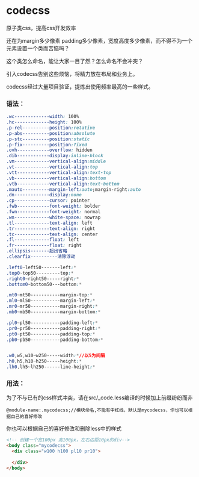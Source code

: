 # codecss
原子类css，提高css开发效率

还在为margin多少像素 padding多少像素，宽度高度多少像素，而不得不为一个元素设置一个类而苦恼吗？

这个类怎么命名，能让大家一目了然？怎么命名不会冲突？

引入codecss告别这些烦恼，将精力放在布局和业务上。

codecss经过大量项目验证，提炼出使用频率最高的一些样式。

### 语法：

```css
.wc-------------width: 100%
.hc-------------height: 100%
.p-rel----------position:relative
.p-abs----------position:absolute
.p-stc----------position:static
.p-fix----------position:fixed
.ovh------------overflow: hidden
.dib------------display:inline-block
.vm-------------vertical-align:middle
.vt-------------vertical-align:top
.vtt------------vertical-align:text-top
.vb-------------vertical-align:bottom
.vtb------------vertical-align:text-bottom
.mauto----------margin-left:auto;margin-right:auto
.dn-------------display:none
.cp-------------cursor: pointer
.fwb------------font-weight: bolder
.fwn------------font-weight: normal
.wn-------------white-space: nowrap
.tl-------------text-align: left
.tr-------------text-align: right
.tc-------------text-align: center
.fl-------------float: left
.fr-------------float: right
.ellipsis-------超出省略
.clearfix----------清除浮动
```

```css
.left0~left50-------left:*
.top0~top50---------top:*
.right0~right50-----right:*
.bottom0~bottom50---bottom:*

.mt0~mt50-----------margin-top:*
.ml0~ml50-----------margin-left:*
.mr0~mr50-----------margin-right:*
.mb0~mb50-----------margin-bottom:*

.pl0~pl50-----------padding-left:*
.pr0~pr50-----------padding-right:*
.pt0~pt50-----------padding-top:*
.pb0~pb50-----------padding-bottom:*


.w0,w5,w10~w250-----width:*//以5为间隔
.h0,h5,h10~h250-----height:*
.lh0,lh5~lh250------line-height:*
```

### 用法：

为了不与已有的css样式冲突，请在src/_code.less编译的时候加上前缀纷纷而非

```less
@module-name:.mycodecss;//模块命名,不能有中杠线，默认是mycodecss，你也可以根据自己的喜好修改
```
你也可以根据自己的喜好修改和删除less中的样式
```html
<!-- 创建一个宽100px 高100px，左右边距10px的div-->
<body class="mycodecss">
  <div class="w100 h100 pl10 pr10">
  	   
  </div>
</body>
```


